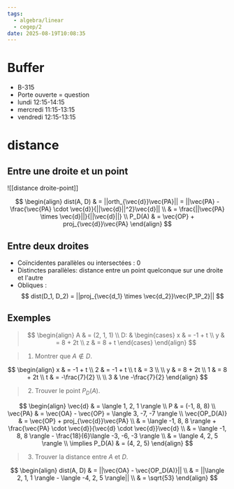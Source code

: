 ```yaml
---
tags:
  - algebra/linear
  - cegep/2
date: 2025-08-19T10:08:35
---
```


# Buffer

- B-315
- Porte ouverte = question
- lundi 12:15-14:15
- mercredi 11:15-13:15
- vendredi 12:15-13:15

# distance

## Entre une droite et un point

![[distance droite-point]]

$$
\begin{align}
dist(A, D) & = ||orth_{\vec{d}}\vec{PA}|| = ||\vec{PA} - \frac{\vec{PA} \cdot \vec{d}}{||\vec{d}||^2}\vec{d}|| \\
 & = \frac{||\vec{PA} \times \vec{d}||}{||\vec{d}||} \\
P_D(A) & = \vec{OP} + proj_{\vec{d}}\vec{PA}
\end{align}
$$

## Entre deux droites

- Coïncidentes parallèles ou intersectées : 0
- Distinctes parallèles: distance entre un point quelconque sur une droite et l'autre
- Obliques : $$
dist(D_1, D_2) = ||proj_{\vec{d_1} \times \vec{d_2}}\vec{P_1P_2}||
$$

## Exemples

> $$
> \begin{align}
> A & = (2, 1, 1) \\
> D: & \begin{cases}
x & = -1 + t \\
y & = 8 + 2t \\
z & = 8 + t
\end{cases}
> \end{align}
> $$

> 1. Montrer que $A \notin D$.

$$
\begin{align}
x & = -1 + t \\
2 & = -1 + t \\
t & = 3 \\
 \\
y & = 8 + 2t \\
1 & = 8 + 2t \\
t & = -\frac{7}{2} \\
 \\
3 & \ne -\frac{7}{2}
\end{align}
$$

> 2. Trouver le point $P_D(A)$.

$$
\begin{align}
\vec{d} & = \langle 1, 2, 1 \rangle \\
P & = (-1, 8, 8) \\
\vec{PA} & = \vec{OA} - \vec{OP} = \langle 3, -7, -7 \rangle \\
\vec{OP_D(A)} & = \vec{OP} + proj_{\vec{d}}\vec{PA} \\
 & = \langle -1, 8, 8 \rangle + \frac{\vec{PA} \cdot \vec{d}}{\vec{d} \cdot \vec{d}}\vec{d} \\
 & = \langle -1, 8, 8 \rangle - \frac{18}{6}\langle -3, -6, -3 \rangle \\
 & = \langle 4, 2, 5 \rangle \\
\implies P_D(A) & = (4, 2, 5)
\end{align}
$$

> 3. Trouver la distance entre $A$ et $D$.

$$
\begin{align}
dist(A, D) & = ||\vec{OA} - \vec{OP_D(A)}|| \\
 & = ||\langle 2, 1, 1 \rangle - \langle -4, 2, 5 \rangle|| \\
 & = \sqrt{53}
\end{align}
$$